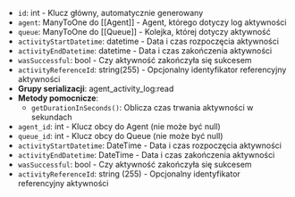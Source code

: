 - `id`: int - Klucz główny, automatycznie generowany
- `agent`: ManyToOne do [[Agent]] - Agent, którego dotyczy log aktywności
- `queue`: ManyToOne do [[Queue]] - Kolejka, której dotyczy aktywność
- `activityStartDatetime`: datetime - Data i czas rozpoczęcia aktywności
- `activityEndDatetime`: datetime - Data i czas zakończenia aktywności
- `wasSuccessful`: bool - Czy aktywność zakończyła się sukcesem
- `activityReferenceId`: string(255) - Opcjonalny identyfikator referencyjny aktywności
- **Grupy serializacji**: agent_activity_log:read
- **Metody pomocnicze**:
  - `getDurationInSeconds()`: Oblicza czas trwania aktywności w sekundach
- `agent_id`: int - Klucz obcy do Agent (nie może być null)
- `queue_id`: int - Klucz obcy do Queue (nie może być null)
- `activityStartDatetime`: DateTime - Data i czas rozpoczęcia aktywności
- `activityEndDatetime`: DateTime - Data i czas zakończenia aktywności
- `wasSuccessful`: bool - Czy aktywność zakończyła się sukcesem
- `activityReferenceId`: string (255) - Opcjonalny identyfikator referencyjny aktywności